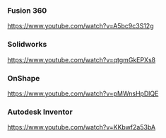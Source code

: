 

### Fusion 360
https://www.youtube.com/watch?v=A5bc9c3S12g

### Solidworks
https://www.youtube.com/watch?v=qtgmGkEPXs8

### OnShape 
https://www.youtube.com/watch?v=pMWnsHpDlQE

### Autodesk Inventor
https://www.youtube.com/watch?v=KKbwf2a53bA